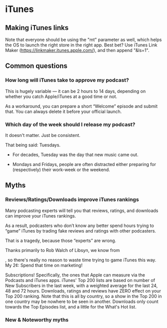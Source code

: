 # iTunes

## Making iTunes links

Note that everyone should be using the "mt" parameter as well, which helps the OS to launch the right store in the right app. Best bet? Use iTunes Link Maker \([https:\/\/linkmaker.itunes.apple.com\/](https://l.facebook.com/l.php?u=https%3A%2F%2Flinkmaker.itunes.apple.com%2F&h=EAQGEiFT3)\), and then append "&ls=1".

## Common questions

### How long will iTunes take to approve my podcast?

This is hugely variable — it can be 2 hours to 14 days, depending on whether you catch Apple/iTunes at a good time or not.

As a workaround, you can prepare a short “Welcome” episode and submit that. You can always delete it before your official launch.

### Which day of the week should I release my podcast?

It doesn't matter. Just be consistent.

That being said: Tuesdays.

* For decades, Tuesday was the day that new music came out.

* Mondays and Fridays, people are often distracted either preparing for (respectively) their work-week or the weekend.


## Myths

### Reviews/Ratings/Downloads improve iTunes rankings

Many podcasting experts will tell you that reviews, ratings, and downloads can improve your iTunes rankings.

As a result, podcasters who don’t know any better spend hours trying to “game” iTunes by trading fake reviews and ratings with other podcasters.

That is a tragedy, because those “experts” are wrong.

Thanks primarily to Rob Walch of Libsyn, we know from 

, so there's really no reason to waste time trying to game iTunes this way. My 2¢: Spend that time on marketing!

Subscriptions! Specifically, the ones that Apple can measure via the Podcasts and iTunes apps. iTunes' Top 200 lists are based on number of New Subscribers in the last week, with a weighted average for the last 24, 48 and 72 hours. Downloads, ratings and reviews have ZERO effect on your Top 200 ranking. Note that this is all by country, so a show in the Top 200 in one country may be nowhere to be seen in another. Downloads only count towards the Top Episodes list, and a little for the What's Hot list.

### New & Noteworthy myths

